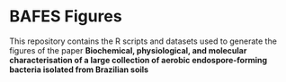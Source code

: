 # BAFES Figures
This repository contains the R scripts and datasets used to generate the figures of the paper **Biochemical, physiological, and molecular characterisation of a large collection of aerobic endospore-forming bacteria isolated from Brazilian soils**
